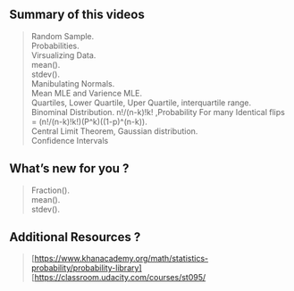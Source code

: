 ## Summary of this videos

> Random Sample. <br>
> Probabilities. <br>
> Virsualizing Data. <br>
> mean(). <br>
> stdev(). <br>
> Manibulating Normals.<br>
> Mean MLE and Varience MLE.<br>
> Quartiles, Lower Quartile, Uper Quartile, interquartile range.<br>
> Binominal Distribution. n!/(n-k)!k! ,Probability For many Identical flips = (n!/(n-k)!k!)(P^k)((1-p)^(n-k)).<br>
> Central Limit Theorem, Gaussian distribution.<br>
> Confidence Intervals



## What’s new for you ?

> Fraction(). <br>
> mean(). <br>
> stdev(). <br>

## Additional Resources ? 

> [https://www.khanacademy.org/math/statistics-probability/probability-library]
> [https://classroom.udacity.com/courses/st095/
